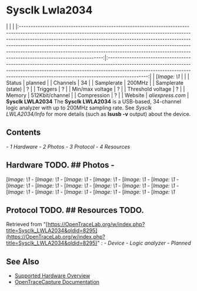 # Sysclk Lwla2034
| | | |:-----------------------------------------------------------------------------------------------------------------------------------------------------------------------------------------------------------------------------------------------------------------------------------------------------------------------------------------------------------------------------------------------------------------------------------------:|:-----------------------------------------------------------------------------------------------------------------------------------------------------------------------------------------------------------------------------------------------------------:| | [*Image: \1* | | | Status | planned | | Channels | 34 | | Samplerate | 200MHz | | Samplerate (state) | ? | | Triggers | ? | | Min/max voltage | ? | | Threshold voltage | ? | | Memory | 512Kbit/channel | | Compression | ? | | Website | *aliexpress.com* | **Sysclk LWLA2034** The **Sysclk LWLA2034** is a USB-based, 34-channel logic analyzer with up to 200MHz sampling rate. See *Sysclk LWLA2034/Info* for more details (such as **lsusb -v** output) about the device.
## Contents
\- *1 Hardware* \- *2 Photos* \- *3 Protocol* \- *4 Resources*
## Hardware TODO. ## Photos \-
[*Image: \1*
\-
[*Image: \1*
\-
[*Image: \1*
\-
[*Image: \1*
\-
[*Image: \1*
\-
[*Image: \1*
\-
[*Image: \1*
\-
[*Image: \1*
\-
[*Image: \1*
\-
[*Image: \1*
\-
[*Image: \1*
\-
[*Image: \1*
\-
[*Image: \1*
\-
[*Image: \1*
\-
[*Image: \1*
\-
[*Image: \1*
\-
[*Image: \1*
\-
[*Image: \1*
## Protocol TODO. ## Resources TODO.
Retrieved from "[https://OpenTraceLab.org/w/index.php?title=Sysclk_LWLA2034&oldid=8295](https://OpenTraceLab.org/w/index.php?title=Sysclk_LWLA2034&oldid=8295)"
: \- *Device* \- *Logic analyzer* \- *Planned*
## See Also
- [Supported Hardware Overview](../supported-hardware.md)
- [OpenTraceCapture Documentation](../../opentracecapture/overview.md)
